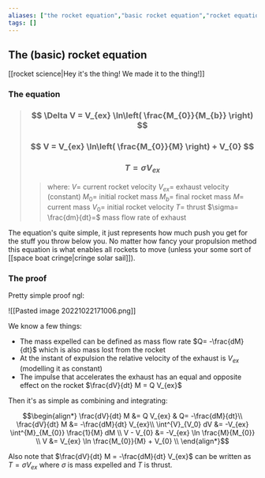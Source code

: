 ```yaml
---
aliases: ["the rocket equation","basic rocket equation","rocket equation"]
tags: []
---
```


## The (basic) rocket equation

[[rocket science|Hey it's the thing! We made it to the thing!]]

### The equation

> ### $$ \Delta V = V_{ex} \ln\left( \frac{M_{0}}{M_{b}} \right) $$ 
> ### $$ V = V_{ex} \ln\left( \frac{M_{0}}{M} \right) + V_{0} $$ 
> ### $$ T=\sigma V_{ex} $$ 
>> where:
>> $V=$ current rocket velocity
>> $V_{ex}=$ exhaust velocity (constant)
>> $M_{0}=$ initial rocket mass
>> $M_{b}=$ final rocket mass
>> $M=$ current mass
>> $V_{0}=$ initial rocket velocity
>> $T=$ thrust
>> $\sigma= \frac{dm}{dt}=$ mass flow rate of exhaust

The equation's quite simple, it just represents how much push you get for the stuff you throw below you. No matter how fancy your propulsion method this equation is what enables all rockets to move (unless your some sort of [[space boat cringe|cringe solar sail]]).

### The proof

Pretty simple proof ngl:

![[Pasted image 20221022171006.png]]

We know a few things:
- The mass expelled can be defined as mass flow rate $Q= -\frac{dM}{dt}$ which is also mass lost from the rocket
- At the instant of expulsion the relative velocity of the exhaust is $V_{ex}$ (modelling it as constant)
- The impulse that accelerates the exhaust has an equal and opposite effect on the rocket $\frac{dV}{dt} M = Q V_{ex}$

Then it's as simple as combining and integrating:

$$\begin{align*}
\frac{dV}{dt} M &= Q V_{ex} & Q= -\frac{dM}{dt}\\
\frac{dV}{dt} M &= -\frac{dM}{dt} V_{ex}\\
\int^{V}_{V_0} dV &= -V_{ex} \int^{M}_{M_{0}}  \frac{1}{M} dM \\
V - V_{0} &= -V_{ex} \ln \frac{M}{M_{0}} \\
V &= V_{ex} \ln \frac{M_{0}}{M} + V_{0} \\
\end{align*}$$

Also note that $\frac{dV}{dt} M  = -\frac{dM}{dt} V_{ex}$ can be written as $T=\sigma V_{ex}$ where $\sigma$ is mass expelled and $T$ is thrust.
